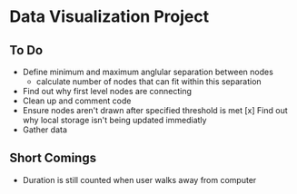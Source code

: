 # Data Visualization Project

## To Do
- Define minimum and maximum anglular separation between nodes
  - calculate number of nodes that can fit within this separation
- Find out why first level nodes are connecting
- Clean up and comment code
- Ensure nodes aren't drawn after specified threshold is met
[x] Find out why local storage isn't being updated immediatly
- Gather data
 
## Short Comings
- Duration is still counted when user walks away from computer




